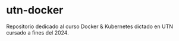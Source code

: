 # utn-docker
Repositorio dedicado al curso Docker &amp; Kubernetes dictado en UTN cursado a fines del 2024.
